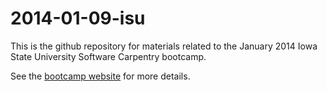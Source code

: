 2014-01-09-isu
==============
This is the github repository for materials related to the January 2014 Iowa State University Software Carpentry bootcamp.

See the [bootcamp website](http://adina.github.io/2014-01-08-iastate/) for more details.